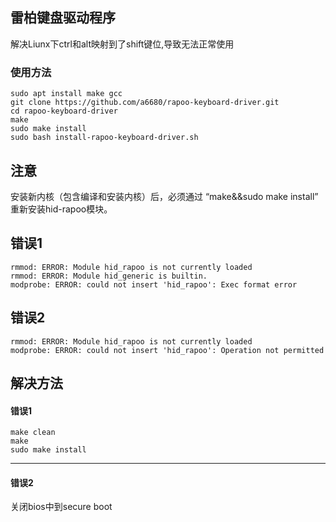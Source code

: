 ## 雷柏键盘驱动程序

解决Liunx下ctrl和alt映射到了shift键位,导致无法正常使用

### 使用方法
```
sudo apt install make gcc
git clone https://github.com/a6680/rapoo-keyboard-driver.git
cd rapoo-keyboard-driver
make
sudo make install
sudo bash install-rapoo-keyboard-driver.sh
```
## 注意
安装新内核（包含编译和安装内核）后，必须通过 “make&&sudo make install” 重新安装hid-rapoo模块。

## 错误1
```
rmmod: ERROR: Module hid_rapoo is not currently loaded
rmmod: ERROR: Module hid_generic is builtin.
modprobe: ERROR: could not insert 'hid_rapoo': Exec format error
```
## 错误2
```
rmmod: ERROR: Module hid_rapoo is not currently loaded
modprobe: ERROR: could not insert 'hid_rapoo': Operation not permitted
```
## 解决方法
#### 错误1
```
make clean
make
sudo make install
```
-------
#### 错误2
关闭bios中到secure boot



